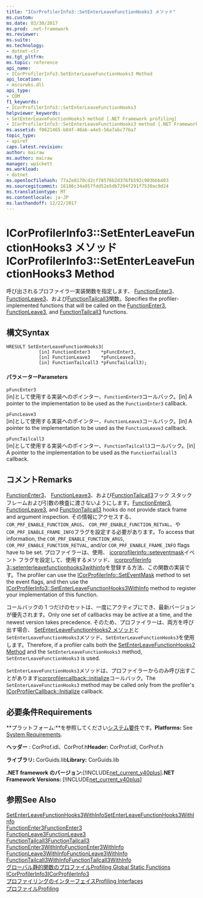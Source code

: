 ```yaml
---
title: "ICorProfilerInfo3::SetEnterLeaveFunctionHooks3 メソッド"
ms.custom: 
ms.date: 03/30/2017
ms.prod: .net-framework
ms.reviewer: 
ms.suite: 
ms.technology:
- dotnet-clr
ms.tgt_pltfrm: 
ms.topic: reference
api_name:
- ICorProfilerInfo3.SetEnterLeaveFunctionHooks3 Method
api_location:
- mscorwks.dll
api_type:
- COM
f1_keywords:
- ICorProfilerInfo3::SetEnterLeaveFunctionHooks3
helpviewer_keywords:
- SetEnterLeaveFunctionHooks3 method [.NET Framework profiling]
- ICorProfilerInfo3::SetEnterLeaveFunctionHooks3 method [.NET Framework profiling]
ms.assetid: f0621465-b84f-40ab-a4e5-56a7abc776a7
topic_type:
- apiref
caps.latest.revision: 
author: mairaw
ms.author: mairaw
manager: wpickett
ms.workload:
- dotnet
ms.openlocfilehash: 77a2e8170cd2cf78576b2d376fb592c903bbb403
ms.sourcegitcommit: 16186c34a957fdd52e5db7294f291f7530ac9d24
ms.translationtype: MT
ms.contentlocale: ja-JP
ms.lasthandoff: 12/22/2017
---
```

# <a name="icorprofilerinfo3setenterleavefunctionhooks3-method"></a><span data-ttu-id="be25a-102">ICorProfilerInfo3::SetEnterLeaveFunctionHooks3 メソッド</span><span class="sxs-lookup"><span data-stu-id="be25a-102">ICorProfilerInfo3::SetEnterLeaveFunctionHooks3 Method</span></span>
<span data-ttu-id="be25a-103">呼び出されるプロファイラー実装関数を指定します、 [FunctionEnter3](../../../../docs/framework/unmanaged-api/profiling/functionenter3-function.md)、 [FunctionLeave3](../../../../docs/framework/unmanaged-api/profiling/functionleave3-function.md)、および[FunctionTailcall3](../../../../docs/framework/unmanaged-api/profiling/functiontailcall3-function.md)関数。</span><span class="sxs-lookup"><span data-stu-id="be25a-103">Specifies the profiler-implemented functions that will be called on the [FunctionEnter3](../../../../docs/framework/unmanaged-api/profiling/functionenter3-function.md), [FunctionLeave3](../../../../docs/framework/unmanaged-api/profiling/functionleave3-function.md), and [FunctionTailcall3](../../../../docs/framework/unmanaged-api/profiling/functiontailcall3-function.md) functions.</span></span>  
  
## <a name="syntax"></a><span data-ttu-id="be25a-104">構文</span><span class="sxs-lookup"><span data-stu-id="be25a-104">Syntax</span></span>  
  
```  
HRESULT SetEnterLeaveFunctionHooks3(  
            [in] FunctionEnter3    *pFuncEnter3,  
            [in] FunctionLeave3    *pFuncLeave3,  
            [in] FunctionTailcall3 *pFuncTailcall3);  
```  
  
#### <a name="parameters"></a><span data-ttu-id="be25a-105">パラメーター</span><span class="sxs-lookup"><span data-stu-id="be25a-105">Parameters</span></span>  
 `pFuncEnter3`  
 <span data-ttu-id="be25a-106">[in]として使用する実装へのポインター、`FunctionEnter3`コールバック。</span><span class="sxs-lookup"><span data-stu-id="be25a-106">[in] A pointer to the implementation to be used as the `FunctionEnter3` callback.</span></span>  
  
 `pFuncLeave3`  
 <span data-ttu-id="be25a-107">[in]として使用する実装へのポインター、`FunctionLeave3`コールバック。</span><span class="sxs-lookup"><span data-stu-id="be25a-107">[in] A pointer to the implementation to be used as the `FunctionLeave3` callback.</span></span>  
  
 `pFuncTailcall3`  
 <span data-ttu-id="be25a-108">[in]として使用する実装へのポインター、`FunctionTailcall3`コールバック。</span><span class="sxs-lookup"><span data-stu-id="be25a-108">[in] A pointer to the implementation to be used as the `FunctionTailcall3` callback.</span></span>  
  
## <a name="remarks"></a><span data-ttu-id="be25a-109">コメント</span><span class="sxs-lookup"><span data-stu-id="be25a-109">Remarks</span></span>  
 <span data-ttu-id="be25a-110">[FunctionEnter3](../../../../docs/framework/unmanaged-api/profiling/functionenter3-function.md)、 [FunctionLeave3](../../../../docs/framework/unmanaged-api/profiling/functionleave3-function.md)、および[FunctionTailcall3](../../../../docs/framework/unmanaged-api/profiling/functiontailcall3-function.md)フック スタック フレームおよび引数の検査に渡さないようにします。</span><span class="sxs-lookup"><span data-stu-id="be25a-110">[FunctionEnter3](../../../../docs/framework/unmanaged-api/profiling/functionenter3-function.md), [FunctionLeave3](../../../../docs/framework/unmanaged-api/profiling/functionleave3-function.md), and [FunctionTailcall3](../../../../docs/framework/unmanaged-api/profiling/functiontailcall3-function.md) hooks do not provide stack frame and argument inspection.</span></span> <span data-ttu-id="be25a-111">その情報にアクセスする、 `COR_PRF_ENABLE_FUNCTION_ARGS`、 `COR_PRF_ENABLE_FUNCTION_RETVAL`、や`COR_PRF_ENABLE_FRAME_INFO`フラグを設定する必要があります。</span><span class="sxs-lookup"><span data-stu-id="be25a-111">To access that information, the `COR_PRF_ENABLE_FUNCTION_ARGS`, `COR_PRF_ENABLE_FUNCTION_RETVAL`, and/or  `COR_PRF_ENABLE_FRAME_INFO` flags have to be set.</span></span> <span data-ttu-id="be25a-112">プロファイラーは、使用、 [icorprofilerinfo::seteventmask](../../../../docs/framework/unmanaged-api/profiling/icorprofilerinfo-seteventmask-method.md)イベント フラグを設定して、使用するメソッド、 [icorprofilerinfo 3::setenterleavefunctionhooks3withinfo](../../../../docs/framework/unmanaged-api/profiling/icorprofilerinfo3-setenterleavefunctionhooks3withinfo-method.md)を登録する方法、この関数の実装です。</span><span class="sxs-lookup"><span data-stu-id="be25a-112">The profiler can use the [ICorProfilerInfo::SetEventMask](../../../../docs/framework/unmanaged-api/profiling/icorprofilerinfo-seteventmask-method.md) method to set the event flags, and then use the [ICorProfilerInfo3::SetEnterLeaveFunctionHooks3WithInfo](../../../../docs/framework/unmanaged-api/profiling/icorprofilerinfo3-setenterleavefunctionhooks3withinfo-method.md) method to register your implementation of this function.</span></span>  
  
 <span data-ttu-id="be25a-113">コールバックの 1 つだけのセットは、一度にアクティブにでき、最新バージョンが優先されます。</span><span class="sxs-lookup"><span data-stu-id="be25a-113">Only one set of callbacks may be active at a time, and the newest version takes precedence.</span></span> <span data-ttu-id="be25a-114">そのため、プロファイラーは、両方を呼び出す場合、 [SetEnterLeaveFunctionHooks2 メソッド](../../../../docs/framework/unmanaged-api/profiling/icorprofilerinfo2-setenterleavefunctionhooks2-method.md)と`SetEnterLeaveFunctionHooks3`メソッド、`SetEnterLeaveFunctionHooks3`を使用します。</span><span class="sxs-lookup"><span data-stu-id="be25a-114">Therefore, if a profiler calls both the [SetEnterLeaveFunctionHooks2 Method](../../../../docs/framework/unmanaged-api/profiling/icorprofilerinfo2-setenterleavefunctionhooks2-method.md) and the `SetEnterLeaveFunctionHooks3` method, `SetEnterLeaveFunctionHooks3` is used.</span></span>  
  
 <span data-ttu-id="be25a-115">`SetEnterLeaveFunctionHooks3`メソッドは、プロファイラーからのみ呼び出すことがあります[icorprofilercallback::initialize](../../../../docs/framework/unmanaged-api/profiling/icorprofilercallback-initialize-method.md)コールバック。</span><span class="sxs-lookup"><span data-stu-id="be25a-115">The `SetEnterLeaveFunctionHooks3` method may be called only from the profiler's [ICorProfilerCallback::Initialize](../../../../docs/framework/unmanaged-api/profiling/icorprofilercallback-initialize-method.md) callback.</span></span>  
  
## <a name="requirements"></a><span data-ttu-id="be25a-116">必要条件</span><span class="sxs-lookup"><span data-stu-id="be25a-116">Requirements</span></span>  
 <span data-ttu-id="be25a-117">**プラットフォーム:**を参照してください[システム要件](../../../../docs/framework/get-started/system-requirements.md)です。</span><span class="sxs-lookup"><span data-stu-id="be25a-117">**Platforms:** See [System Requirements](../../../../docs/framework/get-started/system-requirements.md).</span></span>  
  
 <span data-ttu-id="be25a-118">**ヘッダー** : CorProf.idl、CorProf.h</span><span class="sxs-lookup"><span data-stu-id="be25a-118">**Header:** CorProf.idl, CorProf.h</span></span>  
  
 <span data-ttu-id="be25a-119">**ライブラリ:** CorGuids.lib</span><span class="sxs-lookup"><span data-stu-id="be25a-119">**Library:** CorGuids.lib</span></span>  
  
 <span data-ttu-id="be25a-120">**.NET framework のバージョン:**[!INCLUDE[net_current_v40plus](../../../../includes/net-current-v40plus-md.md)]</span><span class="sxs-lookup"><span data-stu-id="be25a-120">**.NET Framework Versions:** [!INCLUDE[net_current_v40plus](../../../../includes/net-current-v40plus-md.md)]</span></span>  
  
## <a name="see-also"></a><span data-ttu-id="be25a-121">参照</span><span class="sxs-lookup"><span data-stu-id="be25a-121">See Also</span></span>  
 [<span data-ttu-id="be25a-122">SetEnterLeaveFunctionHooks3WithInfo</span><span class="sxs-lookup"><span data-stu-id="be25a-122">SetEnterLeaveFunctionHooks3WithInfo</span></span>](../../../../docs/framework/unmanaged-api/profiling/icorprofilerinfo3-setenterleavefunctionhooks3withinfo-method.md)  
 [<span data-ttu-id="be25a-123">FunctionEnter3</span><span class="sxs-lookup"><span data-stu-id="be25a-123">FunctionEnter3</span></span>](../../../../docs/framework/unmanaged-api/profiling/functionenter3-function.md)  
 [<span data-ttu-id="be25a-124">FunctionLeave3</span><span class="sxs-lookup"><span data-stu-id="be25a-124">FunctionLeave3</span></span>](../../../../docs/framework/unmanaged-api/profiling/functionleave3-function.md)  
 [<span data-ttu-id="be25a-125">FunctionTailcall3</span><span class="sxs-lookup"><span data-stu-id="be25a-125">FunctionTailcall3</span></span>](../../../../docs/framework/unmanaged-api/profiling/functiontailcall3-function.md)  
 [<span data-ttu-id="be25a-126">FunctionEnter3WithInfo</span><span class="sxs-lookup"><span data-stu-id="be25a-126">FunctionEnter3WithInfo</span></span>](../../../../docs/framework/unmanaged-api/profiling/functionenter3withinfo-function.md)  
 [<span data-ttu-id="be25a-127">FunctionLeave3WithInfo</span><span class="sxs-lookup"><span data-stu-id="be25a-127">FunctionLeave3WithInfo</span></span>](../../../../docs/framework/unmanaged-api/profiling/functionleave3withinfo-function.md)  
 [<span data-ttu-id="be25a-128">FunctionTailcall3WithInfo</span><span class="sxs-lookup"><span data-stu-id="be25a-128">FunctionTailcall3WithInfo</span></span>](../../../../docs/framework/unmanaged-api/profiling/functiontailcall3withinfo-function.md)  
 [<span data-ttu-id="be25a-129">グローバル静的関数のプロファイル</span><span class="sxs-lookup"><span data-stu-id="be25a-129">Profiling Global Static Functions</span></span>](../../../../docs/framework/unmanaged-api/profiling/profiling-global-static-functions.md)  
 [<span data-ttu-id="be25a-130">ICorProfilerInfo3</span><span class="sxs-lookup"><span data-stu-id="be25a-130">ICorProfilerInfo3</span></span>](../../../../docs/framework/unmanaged-api/profiling/icorprofilerinfo3-interface.md)  
 [<span data-ttu-id="be25a-131">プロファイリングのインターフェイス</span><span class="sxs-lookup"><span data-stu-id="be25a-131">Profiling Interfaces</span></span>](../../../../docs/framework/unmanaged-api/profiling/profiling-interfaces.md)  
 [<span data-ttu-id="be25a-132">プロファイル</span><span class="sxs-lookup"><span data-stu-id="be25a-132">Profiling</span></span>](../../../../docs/framework/unmanaged-api/profiling/index.md)
